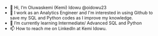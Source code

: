 - 👋 Hi, I’m Oluwaskemi (Kemi) Idowu @oidowu23
- 👀 I work as an Analytics Engineer and I'm interested in using Github to save my SQL and Python codes as I improve my knowledge.
- 🌱 I’m currently learning Intermediate/ Advanced SQL and Python
- 📫 How to reach me on LinkedIn at Kemi Idowu.

<!---
oidowu23/oidowu23 is a ✨ special ✨ repository because its `README.md` (this file) appears on your GitHub profile.
You can click the Preview link to take a look at your changes.
--->
